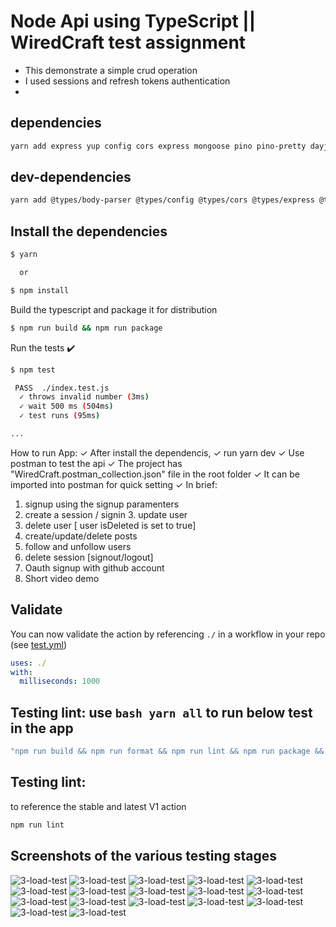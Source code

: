 <!-- <p align="center">
  <a href="https://github.com/melch-inno/wiredC/actions"><img alt="typescript-action status" src="https://github.com/melch-inno/wiredC/actions/workflows/test.yml/badge.svg"></a>
</p> -->

# Node Api using TypeScript || WiredCraft test assignment

- This demonstrate a simple crud operation
- I used sessions and refresh tokens authentication
-

## dependencies
```bash
yarn add express yup config cors express mongoose pino pino-pretty dayjs bcrypt jsonwebtoken lodash nanoid
```
## dev-dependencies
```bash
yarn add @types/body-parser @types/config @types/cors @types/express @types/node @types/yup @types/pino @types/mongoose @types/bcrypt @types/jsonwebtoken @types/lodash @types/nanoid ts-node typescript -D
```

## Install the dependencies

```bash
$ yarn

  or

$ npm install
```

Build the typescript and package it for distribution

```bash
$ npm run build && npm run package
```

Run the tests :heavy_check_mark:

```bash
$ npm test

 PASS  ./index.test.js
  ✓ throws invalid number (3ms)
  ✓ wait 500 ms (504ms)
  ✓ test runs (95ms)

...
```

How to run App:
✓ After install the dependencis,
✓ run yarn dev
✓ Use postman to test the api
✓ The project has "WiredCraft.postman_collection.json" file in the root folder
✓ It can be imported into postman for quick setting
✓ In brief:

1. signup using the signup paramenters
2. create a session / signin 3. update user
3. delete user [ user isDeleted is set to true]
4. create/update/delete posts
5. follow and unfollow users
6. delete session [signout/logout]
7. Oauth signup with github account
8. Short video demo

## Validate

You can now validate the action by referencing `./` in a workflow in your repo (see [test.yml](.github/workflows/test.yml))

```yaml
uses: ./
with:
  milliseconds: 1000
```

## Testing lint: use `bash yarn all` to run below test in the app

```bash
"npm run build && npm run format && npm run lint && npm run package && npm test"
```

## Testing lint:

to reference the stable and latest V1 action
```bash
npm run lint
```
## Screenshots of the various testing stages


![3-load-test](./screenshots/1_1.png)
![3-load-test](./screenshots/2.png)
![3-load-test](./screenshots/2_1.png)
![3-load-test](./screenshots/3.png)
![3-load-test](./screenshots/4.png)
![3-load-test](./screenshots/5.png)
![3-load-test](./screenshots/6.png)
![3-load-test](./screenshots/7.png)
![3-load-test](./screenshots/7_1.png)
![3-load-test](./screenshots/8.png)
![3-load-test](./screenshots/9.png)
![3-load-test](./screenshots/10.png)
![3-load-test](./screenshots/11_1.png)
![3-load-test](./screenshots/11_2.png)
![3-load-test](./screenshots/11_3.png)
![3-load-test](./screenshots/11_4.png)
![3-load-test](./screenshots/12_1.png)
